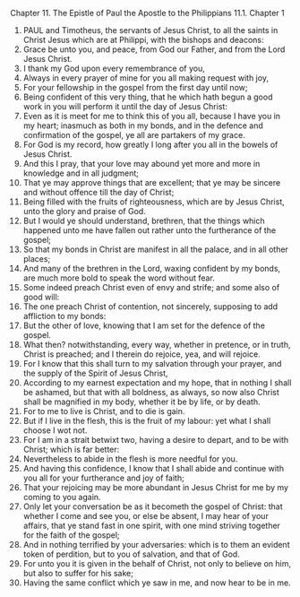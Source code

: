 Chapter 11. The Epistle of Paul the Apostle to the Philippians
11.1. Chapter 1
1. PAUL and Timotheus, the servants of Jesus Christ, to all the saints in Christ Jesus which are at Philippi, with the bishops and deacons:
2. Grace be unto you, and peace, from God our Father, and from the Lord Jesus Christ.
3. I thank my God upon every remembrance of you,
4. Always in every prayer of mine for you all making request with joy,
5. For your fellowship in the gospel from the first day until now;
6. Being confident of this very thing, that he which hath begun a good work in you will perform it until the day of Jesus Christ:
7. Even as it is meet for me to think this of you all, because I have you in my heart; inasmuch as both in my bonds, and in the defence and confirmation of the gospel, ye all are partakers of my grace.
8. For God is my record, how greatly I long after you all in the bowels of Jesus Christ.
9. And this I pray, that your love may abound yet more and more in knowledge and in all judgment;
10. That ye may approve things that are excellent; that ye may be sincere and without offence till the day of Christ;
11. Being filled with the fruits of righteousness, which are by Jesus Christ, unto the glory and praise of God.
12. But I would ye should understand, brethren, that the things which happened unto me have fallen out rather unto the furtherance of the gospel;
13. So that my bonds in Christ are manifest in all the palace, and in all other places;
14. And many of the brethren in the Lord, waxing confident by my bonds, are much more bold to speak the word without fear.
15. Some indeed preach Christ even of envy and strife; and some also of good will:
16. The one preach Christ of contention, not sincerely, supposing to add affliction to my bonds:
17. But the other of love, knowing that I am set for the defence of the gospel.
18. What then? notwithstanding, every way, whether in pretence, or in truth, Christ is preached; and I therein do rejoice, yea, and will rejoice.
19. For I know that this shall turn to my salvation through your prayer, and the supply of the Spirit of Jesus Christ,
20. According to my earnest expectation and my hope, that in nothing I shall be ashamed, but that with all boldness, as always, so now also Christ shall be magnified in my body, whether it be by life, or by death.
21. For to me to live is Christ, and to die is gain.
22. But if I live in the flesh, this is the fruit of my labour: yet what I shall choose I wot not.
23. For I am in a strait betwixt two, having a desire to depart, and to be with Christ; which is far better:
24. Nevertheless to abide in the flesh is more needful for you.
25. And having this confidence, I know that I shall abide and continue with you all for your furtherance and joy of faith;
26. That your rejoicing may be more abundant in Jesus Christ for me by my coming to you again.
27. Only let your conversation be as it becometh the gospel of Christ: that whether I come and see you, or else be absent, I may hear of your affairs, that ye stand fast in one spirit, with one mind striving together for the faith of the gospel;
28. And in nothing terrified by your adversaries: which is to them an evident token of perdition, but to you of salvation, and that of God.
29. For unto you it is given in the behalf of Christ, not only to believe on him, but also to suffer for his sake;
30. Having the same conflict which ye saw in me, and now hear to be in me.

